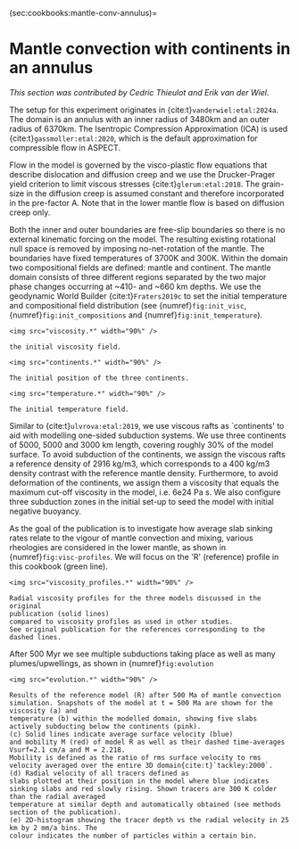 (sec:cookbooks:mantle-conv-annulus)=
# Mantle convection with continents in an annulus

*This section was contributed by Cedric Thieulot and Erik van der Wiel.*

The setup for this experiment originates in {cite:t}`vanderwiel:etal:2024a`.
The domain is an annulus with an inner radius of 3480km and an outer radius of 6370km.
The Isentropic Compression Approximation (ICA) is used {cite:t}`gassmoller:etal:2020`, which is
the default approximation for compressible flow in ASPECT.

Flow in the model is governed by the visco-plastic flow equations
that describe dislocation and diffusion creep and we use the Drucker-Prager
yield criterion to limit viscous stresses {cite:t}`glerum:etal:2018`.
The grain-size in the diffusion creep is assumed constant and therefore
incorporated in the pre-factor A.
Note that in the lower mantle flow is based on diffusion creep only.

Both the inner and outer boundaries are free-slip boundaries so
there is no external kinematic forcing on the model. The resulting
existing rotational null space is removed by imposing no-net-rotation of
the mantle. The boundaries have fixed temperatures of 3700K and 300K.
Within the domain two compositional fields are defined: mantle and
continent. The mantle domain consists of three different regions separated
by the two major phase changes occurring at ~410- and ~660 km
depths. We use the geodynamic World Builder {cite:t}`Fraters2019c` to
set the initial temperature and compositional field distribution
(see {numref}`fig:init_visc`, {numref}`fig:init_compositions` and  {numref}`fig:init_temperature`).


```{figure-md} fig:init_visc
<img src="viscosity.*" width="90%" />

the initial viscosity field.
```

```{figure-md} fig:init_compositions
<img src="continents.*" width="90%" />

The initial position of the three continents.
```

```{figure-md} fig:init_temperature
<img src="temperature.*" width="90%" />

The initial temperature field.
```

Similar to {cite:t}`ulvrova:etal:2019`, we use viscous rafts as `continents' to aid with
modelling one-sided subduction systems. We use three continents of
5000, 5000 and 3000 km length, covering roughly 30% of the model
surface. To avoid subduction of the continents, we assign the viscous
rafts a reference density of 2916 kg/m3, which corresponds to a 400
kg/m3 density contrast with the reference mantle density.
Furthermore, to avoid deformation of the continents, we assign
them a viscosity that equals the maximum cut-off viscosity in the model,
i.e. 6e24 Pa s. We also configure three subduction zones
in the initial set-up to seed the model with initial negative
buoyancy.

As the goal of the publication is to investigate
how average slab sinking rates relate to the vigour of mantle convection and mixing,
various rheologies are considered in the lower mantle, as
shown in {numref}`fig:visc-profiles`.
We will focus on the 'R' (reference) profile in this cookbook (green line).

```{figure-md} fig:visc-profiles
<img src="viscosity_profiles.*" width="90%" />

Radial viscosity profiles for the three models discussed in the original
publication (solid lines)
compared to viscosity profiles as used in other studies.
See original publication for the references corresponding to the
dashed lines.
```

After 500 Myr we see multiple subductions taking place as well as
many plumes/upwellings, as shown in {numref}`fig:evolution`

```{figure-md} fig:evolution
<img src="evolution.*" width="90%" />

Results of the reference model (R) after 500 Ma of mantle convection simulation. Snapshots of the model at t = 500 Ma are shown for the viscosity (a) and
temperature (b) within the modelled domain, showing five slabs actively subducting below the continents (pink).
(c) Solid lines indicate average surface velocity (blue)
and mobility M (red) of model R as well as their dashed time-averages Vsurf=2.1 cm/a and M = 2.218.
Mobility is defined as the ratio of rms surface velocity to rms velocity averaged over the entire 3D domain{cite:t}`tackley:2000`.
(d) Radial velocity of all tracers defined as
slabs plotted at their position in the model where blue indicates sinking slabs and red slowly rising. Shown tracers are 300 K colder than the radial averaged
temperature at similar depth and automatically obtained (see methods section of the publication).
(e) 2D-histogram showing the tracer depth vs the radial velocity in 25 km by 2 mm/a bins. The
colour indicates the number of particles within a certain bin.
```
